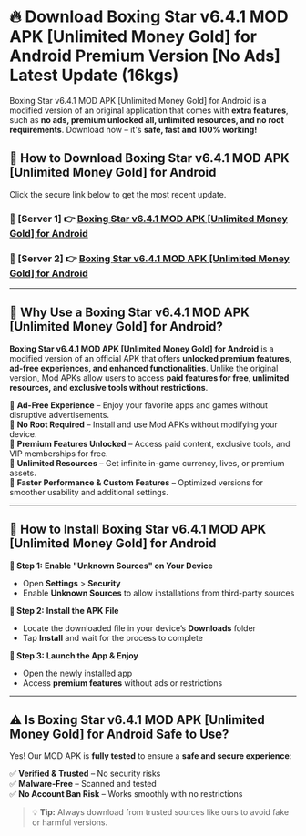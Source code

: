 # 🔥 Download Boxing Star v6.4.1 MOD APK [Unlimited Money Gold] for Android Premium Version [No Ads] Latest Update (16kgs) 

Boxing Star v6.4.1 MOD APK [Unlimited Money Gold] for Android is a modified version of an original application that comes with **extra features**, such as **no ads, premium unlocked all, unlimited resources, and no root requirements**. Download now – it's **safe, fast and 100% working!**

## **📱 How to Download Boxing Star v6.4.1 MOD APK [Unlimited Money Gold] for Android**  

Click the secure link below to get the most recent update.  

 ### **📌 [Server 1] 👉** [Boxing Star v6.4.1 MOD APK [Unlimited Money Gold] for Android](https://apkcomod.com?title=Boxing_Star_v6.4.1_MOD_APK_[Unlimited_Money_Gold]_for_Android)

 ### **📌 [Server 2] 👉** [Boxing Star v6.4.1 MOD APK [Unlimited Money Gold] for Android](https://apkcomod.com?title=Boxing_Star_v6.4.1_MOD_APK_[Unlimited_Money_Gold]_for_Android)

---

## **🤖 Why Use a Boxing Star v6.4.1 MOD APK [Unlimited Money Gold] for Android?**  

**Boxing Star v6.4.1 MOD APK [Unlimited Money Gold] for Android** is a modified version of an official APK that offers **unlocked premium features, ad-free experiences, and enhanced functionalities**. Unlike the original version, Mod APKs allow users to access **paid features for free, unlimited resources, and exclusive tools without restrictions**.

🔽 **Ad-Free Experience** – Enjoy your favorite apps and games without disruptive advertisements.  
🔽 **No Root Required** – Install and use Mod APKs without modifying your device.  
🔽 **Premium Features Unlocked** – Access paid content, exclusive tools, and VIP memberships for free.  
🔽 **Unlimited Resources** – Get infinite in-game currency, lives, or premium assets.  
🔽 **Faster Performance & Custom Features** – Optimized versions for smoother usability and additional settings.  

---

## **🚀 How to Install Boxing Star v6.4.1 MOD APK [Unlimited Money Gold] for Android**  

**🔹 Step 1:** **Enable "Unknown Sources" on Your Device**  
- Open **Settings** > **Security**  
- Enable **Unknown Sources** to allow installations from third-party sources  

**🔹 Step 2:** **Install the APK File**  
- Locate the downloaded file in your device’s **Downloads** folder  
- Tap **Install** and wait for the process to complete  

**🔹 Step 3:** **Launch the App & Enjoy**  
- Open the newly installed app  
- Access **premium features** without ads or restrictions  

---

## **⚠️ Is Boxing Star v6.4.1 MOD APK [Unlimited Money Gold] for Android Safe to Use?**  

Yes! Our MOD APK is **fully tested** to ensure a **safe and secure experience**:

✅ **Verified & Trusted** – No security risks  
✅ **Malware-Free** – Scanned and tested  
✅ **No Account Ban Risk** – Works smoothly with no restrictions  

> 💡 **Tip:** Always download from trusted sources like ours to avoid fake or harmful versions.